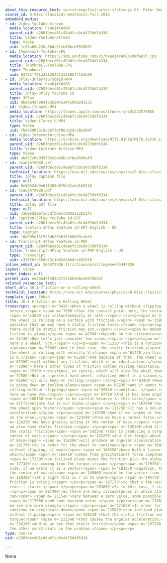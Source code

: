 ```yaml
---
about_this_resource_text: <p><strong>Instructor:</strong> Dr. Peter Dourmashkin</p>
course_id: 8-01sc-classical-mechanics-fall-2016
embedded_media:
- id: Video-YouTube-Stream
  media_location: hxa6jAYA980
  parent_uid: d260fdecd01c49a6fcc0cd473ddfb334
  title: Video-YouTube-Stream
  type: Video
  uid: 1c57a69a220c36dc5feb68bcb552063f
- id: Thumbnail-YouTube-JPG
  media_location: https://img.youtube.com/vi/hxa6jAYA980/default.jpg
  parent_uid: d260fdecd01c49a6fcc0cd473ddfb334
  title: Thumbnail-YouTube-JPG
  type: Thumbnail
  uid: 03751f791a22125271433b8bff153b66
- id: 3Play-3PlayYouTubeid-MP4
  media_location: hxa6jAYA980
  parent_uid: d260fdecd01c49a6fcc0cd473ddfb334
  title: 3Play-3Play YouTube id
  type: 3Play
  uid: 9ba6a4d789af25b2941a9419682da133
- id: Video-iTunesU-MP4
  media_location: https://itunes.apple.com/us/itunes-u/id1223579658
  parent_uid: d260fdecd01c49a6fcc0cd473ddfb334
  title: Video-iTunes U-MP4
  type: Video
  uid: fb642965b10a2673ef86cb2dcd8e204f
- id: Video-InternetArchive-MP4
  media_location: https://archive.org/download/MIT8.01F16/MIT8_01F16_L36v02_360p.mp4
  parent_uid: d260fdecd01c49a6fcc0cd473ddfb334
  title: Video-Internet Archive-MP4
  type: Video
  uid: ebd57c6e935703cbe64bcef6e4589af9
- id: hxa6jAYA980.srt
  parent_uid: d260fdecd01c49a6fcc0cd473ddfb334
  technical_location: https://ocw.mit.edu/courses/physics/8-01sc-classical-mechanics-fall-2016/week-12-rotations-and-translation-rolling/36.1-friction-on-a-rolling-wheel/36.1-friction-on-a-rolling-wheel/hxa6jAYA980.srt
  title: 3play caption file
  type: null
  uid: 8e50524e9e0ff385e876d41abd1b8118
- id: hxa6jAYA980.pdf
  parent_uid: d260fdecd01c49a6fcc0cd473ddfb334
  technical_location: https://ocw.mit.edu/courses/physics/8-01sc-classical-mechanics-fall-2016/week-12-rotations-and-translation-rolling/36.1-friction-on-a-rolling-wheel/36.1-friction-on-a-rolling-wheel/hxa6jAYA980.pdf
  title: 3play pdf file
  type: null
  uid: 7a68bd30efad5dfb2ecc00de312bd1f5
- id: Caption-3Play YouTube id-SRT
  parent_uid: d260fdecd01c49a6fcc0cd473ddfb334
  title: Caption-3Play YouTube id-SRT-English - US
  type: Caption
  uid: 10d995e15f525db2530f0100d89cabfb
- id: Transcript-3Play YouTube id-PDF
  parent_uid: d260fdecd01c49a6fcc0cd473ddfb334
  title: Transcript-3Play YouTube id-PDF-English - US
  type: Transcript
  uid: c35ff6fc558b72c18d2dabbdcc8925f6
inline_embed_id: 304472936.1frictiononarollingwheel3447926
layout: video
order_index: null
parent_uid: ee20a48f3d823723cbbe56ea037659af
related_resources_text: ''
short_url: 36.1-friction-on-a-rolling-wheel
technical_location: https://ocw.mit.edu/courses/physics/8-01sc-classical-mechanics-fall-2016/week-12-rotations-and-translation-rolling/36.1-friction-on-a-rolling-wheel/36.1-friction-on-a-rolling-wheel
template_type: Embed
title: 36.1 Friction on a Rolling Wheel
transcript: <p><span m='3420'>When a wheel is rolling without slipping, as we saw
  before,</span> <span m='7090'>that the contact point here, the contact point</span>
  <span m='13690'>is instantaneously at rest.</span> </p><p><span m='21380'>Now, if
  the wheel is rolling on a surface with friction,</span> <span m='25880'>then it's
  possible that we may have a static friction force.</span> </p><p><span m='31550'>So
  there could be static friction may act.</span> </p><p><span m='40800'>However, static
  fiction is always</span> <span m='42990'>depends on the circumstances.</span> </p><p><span
  m='45430'>Now let's just consider two cases.</span> </p><p><span m='48340'>Suppose
  here's a wheel, Vcm.</span> </p><p><span m='51330'>This is a horizontal surface.</span>
  </p><p><span m='55560'>And in that case, the static friction,</span> <span m='59280'>if
  the wheel is rolling with velocity V,</span> <span m='61470'>in this case f static
  is 0.</span> </p><p><span m='65280'>And because of that, the wheel will</span> <span
  m='67350'>roll without any friction, which is an idealization.</span> </p><p><span
  m='72090'>There's other types of friction called rolling resistance, air</span>
  <span m='75300'>resistance, et cetera, which will slow the wheel down.</span> </p><p><span
  m='77880'>But in a perfect hard wheel, idealized wheel in a vacuum,</span> <span
  m='81660'>it will keep on rolling.</span> </p><p><span m='83460'>However, if a wheel
  is going down an incline plane</span> <span m='88230'>and it wants to maintain the
  rolling without slipping</span> <span m='92610'>condition--</span> <span m='94390'>so
  here we have Vcm.</span> </p><p><span m='97710'>And it has some angular speed--</span>
  <span m='100180'>we have to be careful because in this case</span> <span m='102870'>if
  we differentiate Acm is our alpha.</span> </p><p><span m='107940'>So what is making
  the wheel spin faster?</span> </p><p><span m='111750'>It has a non-zero, angular
  acceleration.</span> </p><p><span m='119700'>And if we looked at the forces acting
  on the wheel,</span> <span m='123540'>then we have a normal force.</span> </p><p><span
  m='126230'>We have gravity acting at the center of mass.</span> </p><p><span m='131009'>And
  we also have static friction.</span> </p><p><span m='135300'>And it's precisely
  the static friction</span> <span m='142340'>that is producing a torque about the
  center of mass.</span> </p><p><span m='155270'>And that torque about the center
  of mass</span> <span m='158300'>will produce an angular acceleration.</span> </p><p><span
  m='161790'>So in order for the wheel to continue</span> <span m='164450'>rolling
  without slipping, it must</span> <span m='166550'>have both a linear acceleration,
  which</span> <span m='168410'>comes from gravitational force component going down</span>
  <span m='172295'>an inclined plane minus the friction plus the alpha</span> <span
  m='177320'>is coming from the torque.</span> </p><p><span m='179750'>And so this
  side, if we wrote it as a vector</span> <span m='181970'>equation, the torque about
  the center of mass</span> <span m='185060'>would be the vector from--</span> <span
  m='189300'>let's right this is r cm to where</span> <span m='194770'>the static
  friction is acting.</span> </p><p><span m='197170'>So that's the vector r cm F static
  cross f static.</span> </p><p><span m='203050'>So in this case, f static is non-zero.</span>
  </p><p><span m='207490'>So there are many circumstances in which static friction
  can</span> <span m='211540'>vary between a zero value, some possible value,</span>
  <span m='217060'>and some maximum value.</span> </p><p><span m='218829'>And here
  we see one more example.</span> </p><p><span m='221650'>In order for the wheel to
  continue to accelerate down</span> <span m='225880'>the inclined plane and roll
  without slipping</span> <span m='228310'>that the static friction must produce a
  torque</span> <span m='231340'>that causes the angular acceleration.</span> </p><p><span
  m='234160'>And so we see that static friction</span> <span m='237280'>depends on
  the other constraints in the problem.</span> </p><p></p>
type: course
uid: d260fdecd01c49a6fcc0cd473ddfb334

---
```

None
